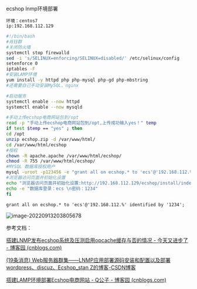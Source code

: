 ecshop lnmp环境部署

```
环境：centos7
ip:192.168.112.129
```



```bash
#!/bin/bash
#肖钰群
#关闭防火墙
systemctl stop firewalld
sed -i 's/SELINUX=enforcing/SELINUX=disabled/' /etc/selinux/config
setenforce 0
iptables -F
#安装LAMP环境
yum install -y httpd php php-mysql php-gd php-mbstring
#还需要自己手动安装MySQL、nginx

#启动服务
systemctl enable --now httpd
systemctl enable --now mysqld

#手动上传ecshop电商网站包到/opt
read -p "手动上传ecshop电商网站包到/opt,上传成功输入yes！" temp
if test $temp == "yes" ; then
cd /opt
unzip ecshop.zip -d /var/www/html/
cd /var/www/html/ecshop
#授权
chown -R apache.apache /var/www/html/ecshop/
chmod -R 755 /var/www/html/ecshop/
#MYSQL 数据库授权用户
mysql -uroot -p123456 -e "grant all on ecshop.* to 'ecs'@'192.168.112.%' identified by '1234';flush privileges;"
#浏览器访问页面并初始化设置
echo "浏览器访问页面并初始化设置:http://192.168.112.129/ecshop/install/index.php"
echo -e "数据库登录：ecs \n密码：1234"
fi
```

```
grant all on ecshop.* to 'ecs'@'192.168.112.%' identified by '1234';
```

![image-20220913203805678](https://boluo-1312891830.cos.ap-nanjing.myqcloud.com/%E7%AC%94%E8%AE%B0%E5%9B%BE%E7%89%87202209132038847.png)

参考文档：

[搭建LNMP发布ecshop系统及压测启用opcache缓存与否的情况 - 今天又进步了 - 博客园 (cnblogs.com)](https://www.cnblogs.com/wawahaha/p/4612234.html)

[(19条消息) Web服务器群集——LNMP应用部署源码安装和配置以及部署wordpress、discuz、Ecshop_stan Z的博客-CSDN博客](https://blog.csdn.net/Cantevenl/article/details/115184111)

[搭建LAMP环境部署Ecshop电商网站 - Q公子 - 博客园 (cnblogs.com)](https://www.cnblogs.com/itwangqiang/p/14184241.html)